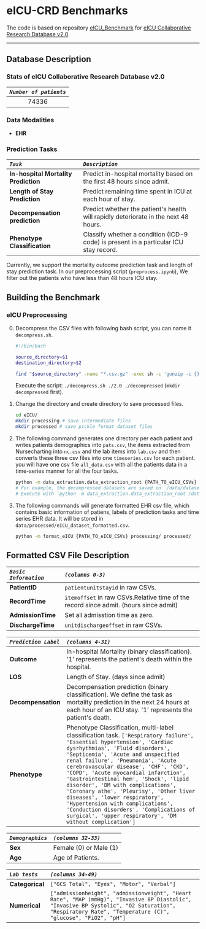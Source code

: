 eICU-CRD  Benchmarks
=========================

The code is based on repository [eICU_Benchmark](https://github.com/mostafaalishahi/eICU_Benchmark) for [eICU Collaborative Research Database v2.0](https://physionet.org/content/eicu-crd/2.0/). 

---

## Database Description

### Stats of eICU Collaborative Research Database v2.0

|***`Number of patients`***|
|:------------------:|
|74336|

### Data Modalities

- **EHR**

### Prediction Tasks

|***`Task`***|***`Description`***|
|:----|:-----------|
|**In-hospital Mortality Prediction**|Predict in-hospital mortality based on the first 48 hours since admit.|
|**Length of Stay Prediction**|Predict remaining time spent in ICU at each hour of stay.|
|**Decompensation prediction**|Predict whether the patient's health will rapidly deteriorate in the next 48 hours.|
|**Phenotype Classification**|Classify whether a condition (ICD-9 code) is present in a particular ICU stay record.|

Currently, we support the mortality outcome prediction task and length of stay prediction task. In our preprocessing script (`preprocess.ipynb`), We filter out the patients who have less than 48 hours ICU stay. 

## Building the Benchmark

### eICU Preprocessing

0. Decompress the CSV files with following bash script, you can name it `decompress.sh`.

    ```bash
    #!/bin/bash

    source_directory=$1
    destination_directory=$2

    find "$source_directory" -name "*.csv.gz" -exec sh -c 'gunzip -c {} > "$0/$(basename {} .gz)"' "$destination_directory" \;
    ```

    Execute the script: `./decompress.sh ./2.0 ./decompressed` (`mkdir decompressed` first).

1. Change the directory and create directory to save processed files.

    ```bash
    cd eICU/
    mkdir processing # save intermediate files
    mkdir processed # save pickle format dataset files
    ```

2. The following command generates one directory per each patient and writes patients demographics into `pats.csv`, the items extracted from Nursecharting into `nc.csv` and the lab items into `lab.csv` and then converts these three csv files into one `timeseries.csv` for each patient. you will have one csv file `all_data.csv` with all the patients data in a time-series manner for all the four tasks.

    ```bash
    python -m data_extraction.data_extraction_root {PATH_TO_eICU_CSVs} processing/
    # For example, the decompressed datasets are saved in `/data/datasets/eicu-crd/decompressed/`,
    # Execute with `python -m data_extraction.data_extraction_root /data/datasets/eicu-crd/decompressed  processing/
    ```

3. The following commands will generate formatted EHR csv file, which contains basic information of patiens, labels of prediction tasks and time series EHR data. It will be stored in `data/processed/eICU_dataset_formatted.csv`.

    ```bash
    python -m format_eICU {PATH_TO_eICU_CSVs} processing/ processed/
    ```

## Formatted CSV File Description

|***`Basic Information`***|***`(columns 0-3)`***|
|:---------------------|:-----------------|
|**PatientID**|`patientunitstayid` in raw CSVs.|
|**RecordTime**|`itemoffset` in raw CSVs.Relative time of the record since admit. (hours since admit)|
|**AdmissionTime**|Set all admisstion time as zero.|
|**DischargeTime**|`unitdischargeoffset` in raw CSVs.|

|***`Prediction Label`***|***`(columns 4-31)`***|
|:---------------------|:-----------------|
|**Outcome**|In-hospital Mortality (binary classification). '1' represents the patient's death within the hospital.|
|**LOS**|Length of Stay. (days since admit)|
|**Decompensation**|Decompensation prediction (binary classification). We define the task as mortality prediction in the next 24 hours at each hour of an ICU stay. '1' represents the patient's death.|
|**Phenotype**|Phenotype Classification, multi-label classification task. `['Respiratory failure', 'Essential hypertension', 'Cardiac dysrhythmias', 'Fluid disorders', 'Septicemia', 'Acute and unspecified renal failure', 'Pneumonia', 'Acute cerebrovascular disease', 'CHF', 'CKD', 'COPD', 'Acute myocardial infarction', 'Gastrointestinal hem', 'Shock', 'lipid disorder', 'DM with complications', 'Coronary athe', 'Pleurisy', 'Other liver diseases', 'lower respiratory', 'Hypertension with complications', 'Conduction disorders', 'Complications of surgical', 'upper respiratory', 'DM without complication']`|

|***`Demographics`***|***`(columns 32-33)`***|
|:---------------------|:-----------------|
|**Sex**|Female (0) or Male (1)|
|**Age**|Age of Patients.|

|***`Lab tests`***|***`(columns 34-49)`***|
|:---------------------|:-----------------|
|**Categorical**|`["GCS Total", "Eyes", "Motor", "Verbal"]`|
|**Numerical**|`["admissionheight", "admissionweight", "Heart Rate", "MAP (mmHg)", "Invasive BP Diastolic", "Invasive BP Systolic", "O2 Saturation", "Respiratory Rate", "Temperature (C)", "glucose", "FiO2", "pH"]`|



